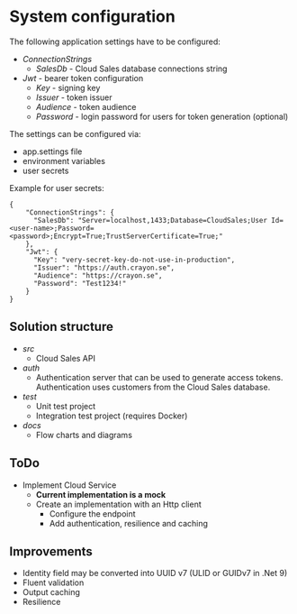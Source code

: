 # System configuration #

The following application settings have to be configured:

- *ConnectionStrings*
  - *SalesDb* - Cloud Sales database connections string
- *Jwt* - bearer token configuration
  - *Key* - signing key
  - *Issuer* - token issuer
  - *Audience* - token audience
  - *Password* - login password for users for token generation (optional)

The settings can be configured via:

- app.settings file
- environment variables
- user secrets

Example for user secrets:
```
{
    "ConnectionStrings": {
      "SalesDb": "Server=localhost,1433;Database=CloudSales;User Id=<user-name>;Password=<password>;Encrypt=True;TrustServerCertificate=True;"
    },
    "Jwt": {
      "Key": "very-secret-key-do-not-use-in-production",
      "Issuer": "https://auth.crayon.se",
      "Audience": "https://crayon.se",
      "Password": "Test1234!"
    }
}
```

## Solution structure ##

- *src*
  - Cloud Sales API
- *auth*
  - Authentication server that can be used to generate access tokens. Authentication uses customers from the Cloud Sales database.
- *test*
  - Unit test project
  - Integration test project (requires Docker)
- *docs*
  - Flow charts and diagrams

## ToDo ##

- Implement Cloud Service
  - **Current implementation is a mock**
  - Create an implementation with an Http client
    - Configure the endpoint
    - Add authentication, resilience and caching

## Improvements ##

- Identity field may be converted into UUID v7 (ULID or GUIDv7 in .Net 9)
- Fluent validation
- Output caching
- Resilience
